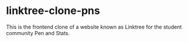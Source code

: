 # linktree-clone-pns
This is the frontend clone of a website known as Linktree for the student community Pen and Stats.
